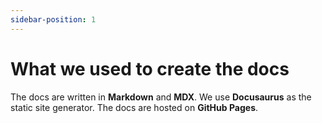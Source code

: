 ```yaml
---
sidebar-position: 1
---
```


# What we used to create the docs

The docs are written in **Markdown** and **MDX**. We use **Docusaurus** as the static site generator. The docs are hosted on **GitHub Pages**.